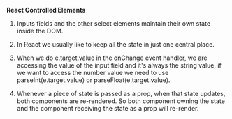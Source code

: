 **React Controlled Elements**

1. Inputs fields and the other select elements maintain their own state inside the DOM.

2. In React we usually like to keep all the state in just one central place.

3. When we do e.target.value in the onChange event handler, we are accessing the value of the input field and it's always the string value, if we want to access the number value we need to use parseInt(e.target.value) or parseFloat(e.target.value).

4. Whenever a piece of state is passed as a prop, when that state updates, both components are re-rendered. So both component owning the state and the component receiving the state as a prop will re-render.
